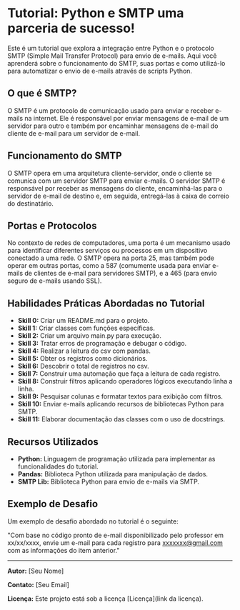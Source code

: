 # Tutorial: Python e SMTP uma parceria de sucesso!

Este é um tutorial que explora a integração entre Python e o protocolo SMTP (Simple Mail Transfer Protocol) para envio de e-mails. Aqui você aprenderá sobre o funcionamento do SMTP, suas portas e como utilizá-lo para automatizar o envio de e-mails através de scripts Python.

## O que é SMTP?

O SMTP é um protocolo de comunicação usado para enviar e receber e-mails na internet. Ele é responsável por enviar mensagens de e-mail de um servidor para outro e também por encaminhar mensagens de e-mail do cliente de e-mail para um servidor de e-mail.

## Funcionamento do SMTP

O SMTP opera em uma arquitetura cliente-servidor, onde o cliente se comunica com um servidor SMTP para enviar e-mails. O servidor SMTP é responsável por receber as mensagens do cliente, encaminhá-las para o servidor de e-mail de destino e, em seguida, entregá-las à caixa de correio do destinatário.

## Portas e Protocolos

No contexto de redes de computadores, uma porta é um mecanismo usado para identificar diferentes serviços ou processos em um dispositivo conectado a uma rede. O SMTP opera na porta 25, mas também pode operar em outras portas, como a 587 (comumente usada para enviar e-mails de clientes de e-mail para servidores SMTP), e a 465 (para envio seguro de e-mails usando SSL).

## Habilidades Práticas Abordadas no Tutorial

- **Skill 0:** Criar um README.md para o projeto.
- **Skill 1:** Criar classes com funções específicas.
- **Skill 2:** Criar um arquivo main.py para execução.
- **Skill 3:** Tratar erros de programação e debugar o código.
- **Skill 4:** Realizar a leitura do csv com pandas.
- **Skill 5:** Obter os registros como dicionários.
- **Skill 6:** Descobrir o total de registros no csv.
- **Skill 7:** Construir uma automação que faça a leitura de cada registro.
- **Skill 8:** Construir filtros aplicando operadores lógicos executando linha a linha.
- **Skill 9:** Pesquisar colunas e formatar textos para exibição com filtros.
- **Skill 10:** Enviar e-mails aplicando recursos de bibliotecas Python para SMTP.
- **Skill 11:** Elaborar documentação das classes com o uso de docstrings.

## Recursos Utilizados

- **Python:** Linguagem de programação utilizada para implementar as funcionalidades do tutorial.
- **Pandas:** Biblioteca Python utilizada para manipulação de dados.
- **SMTP Lib:** Biblioteca Python para envio de e-mails via SMTP.

## Exemplo de Desafio

Um exemplo de desafio abordado no tutorial é o seguinte:

"Com base no código pronto de e-mail disponibilizado pelo professor em xx/xx/xxxx, envie um e-mail para cada registro para xxxxxxx@gmail.com com as informações do item anterior."

---

**Autor:** [Seu Nome]

**Contato:** [Seu Email]

**Licença:** Este projeto está sob a licença [Licença](link da licença).